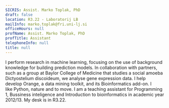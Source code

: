 ```yaml
---
SICRIS: Assist. Marko Toplak, PhD
draft: false
location: R3.22 - Laboratorij LB
mailInfo: marko.toplak@fri.uni-lj.si
officeHours: null
profName: Assist. Marko Toplak, PhD
profTitle: Assistant
telephoneInfo: null
title: null
---
```



I perform research in machine learning, focusing on the use of background knowledge for building prediction models. In collaboration with partners, such as a group at Baylor College of Medicine that studies a social amoeba Dictyostelium discoideum, we analyse gene expression data. I help develop Orange, a data mining toolkit, and its Bioinformatics add-on. I like Python, nature and to move.
I am a teaching assistant for Programming 1, Bussiness inteligence and Introduction to bioinformatics in academic year 2012/13.
My desk is in R3.22.